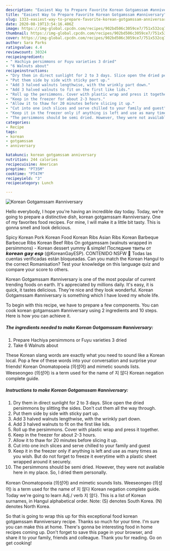 ```yaml
---
description: "Easiest Way to Prepare Favorite Korean Gotgamssam #anniversary"
title: "Easiest Way to Prepare Favorite Korean Gotgamssam #anniversary"
slug: 1333-easiest-way-to-prepare-favorite-korean-gotgamssam-anniversary
date: 2020-08-19T13:54:16.406Z
image: https://img-global.cpcdn.com/recipes/902bd506c3059ce7/751x532cq70/korean-gotgamssam-anniversary-recipe-main-photo.jpg
thumbnail: https://img-global.cpcdn.com/recipes/902bd506c3059ce7/751x532cq70/korean-gotgamssam-anniversary-recipe-main-photo.jpg
cover: https://img-global.cpcdn.com/recipes/902bd506c3059ce7/751x532cq70/korean-gotgamssam-anniversary-recipe-main-photo.jpg
author: Sara Parks
ratingvalue: 4.4
reviewcount: 30324
recipeingredient:
- " Hachiya persimmons or Fuyu varieties 3 dried"
- "6 Walnuts about"
recipeinstructions:
- "Dry them in direct sunlight for 2 to 3 days. Slice open the dried persimmons by slitting the sides. Don&#39;t cut them all the way through."
- "Put them side by side with sticky part up."
- "Add 3 halved walnuts lengthwise, with the wrinkly part down."
- "Add 3 halved walnuts to fit on the first like lids."
- "Roll up the persimmons. Cover with plastic wrap and press it together."
- "Keep in the freezer for about 2-3 hours."
- "Allow it to thaw for 20 minutes before slicing it up."
- "Cut into one inch slices and serve chilled to your family and guest"
- "Keep it in the freezer only if anything is left and use as many times as you wish. But do not forget to freeze it everytime with a plastic sheet wrapped around it securely."
- "The persimmons should be semi dried. However, they were not available here in my place. So, I dried them personally."
categories:
- Recipe
tags:
- korean
- gotgamssam
- anniversary

katakunci: korean gotgamssam anniversary 
nutrition: 244 calories
recipecuisine: American
preptime: "PT35M"
cooktime: "PT47M"
recipeyield: "3"
recipecategory: Lunch

---
```



![Korean Gotgamssam #anniversary](https://img-global.cpcdn.com/recipes/902bd506c3059ce7/751x532cq70/korean-gotgamssam-anniversary-recipe-main-photo.jpg)

Hello everybody, I hope you're having an incredible day today. Today, we're going to prepare a distinctive dish, korean gotgamssam #anniversary. One of my favorites food recipes. For mine, I will make it a little bit tasty. This is gonna smell and look delicious.

Spicy Korean Pork Korean Food Korean Ribs Asian Ribs Korean Barbeque Barbecue Ribs Korean Beef Ribs On gotgamssam (walnuts wrapped in persimmons) - Korean dessert yummy &amp; simple! Последние твиты от 𝙠𝙤𝙧𝙚𝙖𝙣 𝙜𝙖𝙮 𝙚𝙨𝙥 (@KoreanGayESP). CONTENIDO NSFW 🔞 Todas las cuentas verificadas están bloqueadas. Can you match the Korean Hangul to the correct Romanisation? Test your knowledge on this language quiz and compare your score to others.

Korean Gotgamssam #anniversary is one of the most popular of current trending foods on earth. It's appreciated by millions daily. It's easy, it is quick, it tastes delicious. They're nice and they look wonderful. Korean Gotgamssam #anniversary is something which I have loved my whole life.


To begin with this recipe, we have to prepare a few components. You can cook korean gotgamssam #anniversary using 2 ingredients and 10 steps. Here is how you can achieve it.

<!--inarticleads1-->

##### The ingredients needed to make Korean Gotgamssam #anniversary:

1. Prepare  Hachiya persimmons or Fuyu varieties 3 dried
1. Take 6 Walnuts about


These Korean slang words are exactly what you need to sound like a Korean local. Pop a few of these words into your conversation and surprise your friends! Korean Onomatopoeia (의성어) and mimetic sounds lists. Weeseongeo (의성어) is a term used for the name of 지 않다 Korean negation complete guide. 

<!--inarticleads2-->

##### Instructions to make Korean Gotgamssam #anniversary:

1. Dry them in direct sunlight for 2 to 3 days. Slice open the dried persimmons by slitting the sides. Don&#39;t cut them all the way through.
1. Put them side by side with sticky part up.
1. Add 3 halved walnuts lengthwise, with the wrinkly part down.
1. Add 3 halved walnuts to fit on the first like lids.
1. Roll up the persimmons. Cover with plastic wrap and press it together.
1. Keep in the freezer for about 2-3 hours.
1. Allow it to thaw for 20 minutes before slicing it up.
1. Cut into one inch slices and serve chilled to your family and guest
1. Keep it in the freezer only if anything is left and use as many times as you wish. But do not forget to freeze it everytime with a plastic sheet wrapped around it securely.
1. The persimmons should be semi dried. However, they were not available here in my place. So, I dried them personally.


Korean Onomatopoeia (의성어) and mimetic sounds lists. Weeseongeo (의성어) is a term used for the name of 지 않다 Korean negation complete guide. Today we&#39;re going to learn Adj./ verb 지 않다. This is a list of Korean surnames, in Hangul alphabetical order. Note: (S) denotes South Korea. (N) denotes North Korea. 

So that is going to wrap this up for this exceptional food korean gotgamssam #anniversary recipe. Thanks so much for your time. I'm sure you can make this at home. There's gonna be interesting food in home recipes coming up. Don't forget to save this page in your browser, and share it to your family, friends and colleague. Thank you for reading. Go on get cooking!
